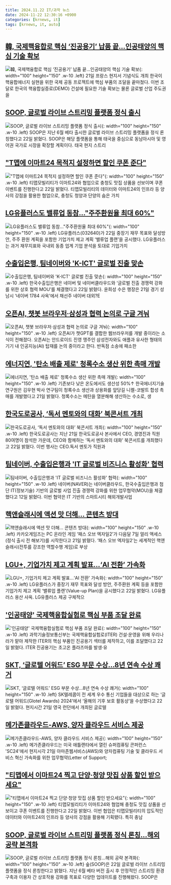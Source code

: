 ```yaml
---
title: 2024.11.22 IT/과학 뉴스
date: 2024-11-22 12:30:16 +0900
categories: [krnews, it]
tags: [krnews, it, auto]
---
```

## [韓, 국제핵융합로 핵심 ‘진공용기’ 납품 끝…인공태양의 핵심 기술 확보](https://n.news.naver.com/mnews/article/366/0001034179)

![韓, 국제핵융합로 핵심 ‘진공용기’ 납품 끝…인공태양의 핵심 기술 확보](https://mimgnews.pstatic.net/image/origin/366/2024/11/22/1034179.jpg?type=nf220_150){: width="100" height="150" .w-10 .left}
21일 프랑스 현지서 기념식도 개최 한국이 핵융합에너지 실현을 위한 국제 공동 프로젝트에 핵심 부품의 조달을 끝마쳤다. 이번 조달로 한국의 핵융합실증로(DEMO) 건설에 필요한 기술 확보는 물론 글로벌 산업 주도권을

## [SOOP, 글로벌 라이브 스트리밍 플랫폼 정식 출시](https://n.news.naver.com/mnews/article/001/0015061648)

![SOOP, 글로벌 라이브 스트리밍 플랫폼 정식 출시](https://mimgnews.pstatic.net/image/origin/001/2024/11/22/15061648.jpg?type=nf220_150){: width="100" height="150" .w-10 .left}
SOOP은 지난 6월 베타 출시한 글로벌 라이브 스트리밍 플랫폼을 정식 론칭했다고 22일 밝혔다. SOOP은 해당 플랫폼을 통해 태국을 중심으로 동남아시아 및 영어권 국가로 시장을 확장할 계획이다. 태국 현지 스트리

## ["T맵에 이마트24 목적지 설정하면 할인 쿠폰 준다"](https://n.news.naver.com/mnews/article/092/0002353554)

!["T맵에 이마트24 목적지 설정하면 할인 쿠폰 준다"](https://mimgnews.pstatic.net/image/origin/092/2024/11/22/2353554.jpg?type=nf220_150){: width="100" height="150" .w-10 .left}
티맵모빌리티가 이마트24와 협업으로 충청도 맛집 상품을 선보이며 쿠폰 이벤트를 진행한다고 22일 밝혔다. 티맵모빌리티의 데이터와 이마트24의 인프라 등 양사의 강점을 활용한 협업으로, 충청도 청양과 단양의 숨은 가치

## [LG유플러스도 밸류업 동참…"주주환원율 최대 60%"](https://n.news.naver.com/mnews/article/011/0004418347)

![LG유플러스도 밸류업 동참…"주주환원율 최대 60%"](https://mimgnews.pstatic.net/image/origin/011/2024/11/22/4418347.jpg?type=nf220_150){: width="100" height="150" .w-10 .left}
LG유플러스(032640)가 22일 중장기 재무 목표와 달성방안, 주주 환원 계획을 포함한 기업가치 제고 계획 ‘밸류업 플랜’을 공시했다. LG유플러스는 과거 재무지표와 국내외 동종 업계 기업 분석을 토대로 기업가치

## [수출입은행, 팀네이버와 'K-ICT' 글로벌 진출 맞손](https://n.news.naver.com/mnews/article/018/0005891128)

![수출입은행, 팀네이버와 'K-ICT' 글로벌 진출 맞손](https://mimgnews.pstatic.net/image/origin/018/2024/11/22/5891128.jpg?type=nf220_150){: width="100" height="150" .w-10 .left}
한국수출입은행은 네이버 및 네이버클라우드와 ‘글로벌 진출 경쟁력 강화를 위한 상호 협력 MOU’를 체결했다고 22일 밝혔다. 윤희성 수은 행장은 21일 경기 성남시 ‘네이버 1784 사옥’에서 채선주 네이버 대외?E

## [오픈AI, 챗봇 브라우저·삼성과 협력 논의로 구글 겨눠](https://n.news.naver.com/mnews/article/011/0004418331)

![오픈AI, 챗봇 브라우저·삼성과 협력 논의로 구글 겨눠](https://mimgnews.pstatic.net/image/origin/011/2024/11/22/4418331.jpg?type=nf220_150){: width="100" height="150" .w-10 .left}
오픈AI가 챗GPT를 결합한 웹브라우저를 개발 중이라는 소식이 전해졌다. 오픈AI는 안드로이드 진영 맹주인 삼성전자와도 애플과 유사한 형태의 기기 내 인공지능(AI) 탑재를 논의 중이라고 한다. 반독점 소송에 패소한

## [에너지연, '탄소 배출 제로' 청록수소 생산 위한 촉매 개발](https://n.news.naver.com/mnews/article/001/0015060090)

![에너지연, '탄소 배출 제로' 청록수소 생산 위한 촉매 개발](https://mimgnews.pstatic.net/image/origin/001/2024/11/21/15060090.jpg?type=nf220_150){: width="100" height="150" .w-10 .left}
기존보다 낮은 온도에서도 생산성 50%↑ 한국에너지기술연구원은 김우현 박사 연구팀이 청록수소 생산과 상용화를 앞당길 니켈-코발트 합성 촉매를 개발했다고 21일 밝혔다. 청록수소는 메탄을 열분해해 생산하는 수소로, 생

## [한국도로공사, ‘독서 멘토와의 대화’ 북콘서트 개최](https://n.news.naver.com/mnews/article/014/0005271704)

![한국도로공사, ‘독서 멘토와의 대화’ 북콘서트 개최](https://mimgnews.pstatic.net/image/origin/014/2024/11/22/5271704.jpg?type=nf220_150){: width="100" height="150" .w-10 .left}
한국도로공사는 지난 21일 한국도로공사 본사에서 CEO, 경영진과 직원 80여명이 참석한 가운데, CEO와 함께하는 ‘독서 멘토와의 대화’ 북콘서트를 개최했다고 22일 밝혔다. 이번 행사는 CEO.독서 멘토가 직원과

## [팀네이버, 수출입은행과 'IT 글로벌 비즈니스 활성화' 협력](https://n.news.naver.com/mnews/article/008/0005117975)

![팀네이버, 수출입은행과 'IT 글로벌 비즈니스 활성화' 협력](https://mimgnews.pstatic.net/image/origin/008/2024/11/22/5117975.jpg?type=nf220_150){: width="100" height="150" .w-10 .left}
네이버(NAVER)는 네이버클라우드, 한국수출입은행과 첨단 IT(정보기술) 기반의 글로벌 사업 진출 경쟁력 강화를 위한 업무협약(MOU)을 체결했다고 12일 밝혔다. 이번 협약은 IT 기반의 스마트시티 해외개발사업

## [핵앤슬래시에 액션 맛 더해… 콘텐츠 방대](https://n.news.naver.com/mnews/article/081/0003497428)

![핵앤슬래시에 액션 맛 더해… 콘텐츠 방대](https://mimgnews.pstatic.net/image/origin/081/2024/11/22/3497428.jpg?type=nf220_150){: width="100" height="150" .w-10 .left}
카카오게임즈는 PC 온라인 게임 ‘패스 오브 엑자일2’가 다음달 7일 얼리 액세스(정식 출시 전 해보기)를 시작한다고 21일 밝혔다. ‘패스 오브 엑자일2’는 세계적인 핵앤슬래시(전투를 강조한 역할수행 게임)로 부상

## [LGU+, 기업가치 제고 계획 발표…‘AI 전환’ 가속화](https://n.news.naver.com/mnews/article/022/0003988040)

![LGU+, 기업가치 제고 계획 발표…‘AI 전환’ 가속화](https://mimgnews.pstatic.net/image/origin/022/2024/11/22/3988040.jpg?type=nf220_150){: width="100" height="150" .w-10 .left}
LG유플러스가 중장기 재무 목표와 달성 방안, 주주환원 계획 등을 포함한 기업가치 제고 계획 ‘밸류업 플랜’(Value-up Plan)을 공시했다고 22일 밝혔다. LG유플러스 용산 사옥. LG유플러스 제공 구체적으

## ['인공태양' 국제핵융합실험로 핵심 부품 조달 완료](https://n.news.naver.com/mnews/article/018/0005891213)

!['인공태양' 국제핵융합실험로 핵심 부품 조달 완료](https://mimgnews.pstatic.net/image/origin/018/2024/11/22/5891213.jpg?type=nf220_150){: width="100" height="150" .w-10 .left}
과학기술정보통신부는 국제핵융합실험로(ITER) 건설·운영을 위해 우리나라가 맡아 제작한 ITER의 핵심 부품인 진공용기 섹터를 제작하고, 이를 조달했다고 22일 밝혔다. ITER 진공용기는 초고온 플라즈마를 발생·유

## [SKT, ‘글로텔 어워드’ ESG 부문 수상…8년 연속 수상 쾌거](https://n.news.naver.com/mnews/article/022/0003988042)

![SKT, ‘글로텔 어워드’ ESG 부문 수상…8년 연속 수상 쾌거](https://mimgnews.pstatic.net/image/origin/022/2024/11/22/3988042.jpg?type=nf220_150){: width="100" height="150" .w-10 .left}
SK텔레콤이 전 세계 우수 통신 기업들을 대상으로 하는 ‘글로텔 어워드(Glotel Awards) 2024’에서 ‘올해의 기후 보호 활동상’을 수상했다고 22일 밝혔다. 현지시간 21일 영국 런던에서 개최된 글로텔

## [메가존클라우드-AWS, 양자 클라우드 서비스 제공](https://n.news.naver.com/mnews/article/003/0012918528)

![메가존클라우드-AWS, 양자 클라우드 서비스 제공](https://mimgnews.pstatic.net/image/origin/003/2024/11/22/12918528.jpg?type=nf220_150){: width="100" height="150" .w-10 .left}
메가존클라우드는 미국 애틀랜타에서 열린 슈퍼컴퓨팅 콘퍼런스 'SC24'에서 현지시각 21일 아마존웹서비스(AWS)와 양자컴퓨팅 기술 및 클라우드 서비스 혁신 가속화를 위한 업무협약(Letter of Support;

## ["티맵에서 이마트24 찍고 단양·청양 맛집 상품 할인 받으세요"](https://n.news.naver.com/mnews/article/018/0005891137)

!["티맵에서 이마트24 찍고 단양·청양 맛집 상품 할인 받으세요"](https://mimgnews.pstatic.net/image/origin/018/2024/11/22/5891137.jpg?type=nf220_150){: width="100" height="150" .w-10 .left}
티맵모빌리티가 이마트24와 협업해 충청도 맛집 상품을 선보이고 쿠폰 이벤트를 진행한다고 22일 밝혔다. 이번 협업은 티맵모빌리티의 압도적인 데이터와 이마트24의 인프라 등 양사의 강점을 활용해 기획됐다. 특히 충남

## [SOOP, 글로벌 라이브 스트리밍 플랫폼 정식 론칭…해외 공략 본격화](https://n.news.naver.com/mnews/article/277/0005504608)

![SOOP, 글로벌 라이브 스트리밍 플랫폼 정식 론칭…해외 공략 본격화](https://mimgnews.pstatic.net/image/origin/277/2024/11/22/5504608.jpg?type=nf220_150){: width="100" height="150" .w-10 .left}
숲(SOOP)은 22일 글로벌 라이브 스트리밍 플랫폼을 정식 론칭한다고 밝혔다. 지난 6월 베타 버전 출시 후 안정적인 스트리밍 환경 구축과 이용자 간 상호작용 강화를 목표로 다양한 업데이트를 진행해왔다. SOOP은

